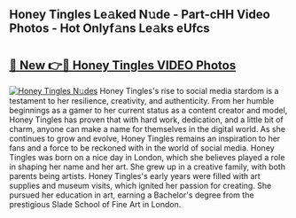 ## Honey Tingles Le𝚊ked N𝚞de - Part-cHH Video Photos - Hot Onlyf𝚊ns Le𝚊ks eUfcs

# <h2><a href="http://ab72609.deff.icu/?id=Honey+Tingles">🔗 New 👉🔴 Honey Tingles VIDEO Photos</a></h2>

[![Honey Tingles N𝚞des](https://i.imgur.com/rIISA9y.gif)](http://ab72609.deff.icu/?id=Honey+Tingles)
Honey Tingles's rise to social media stardom is a testament to her resilience, creativity, and authenticity. From her humble beginnings as a gamer to her current status as a content creator and model, Honey Tingles has proven that with hard work, dedication, and a little bit of charm, anyone can make a name for themselves in the digital world. As she continues to grow and evolve, Honey Tingles remains an inspiration to her fans and a force to be reckoned with in the world of social media. Honey Tingles was born on a nice day in London, which she believes played a role in shaping her name and her art. She grew up in a creative family, with both parents being artists. Honey Tingles's early years were filled with art supplies and museum visits, which ignited her passion for creating. She pursued her education in art, earning a Bachelor's degree from the prestigious Slade School of Fine Art in London.
